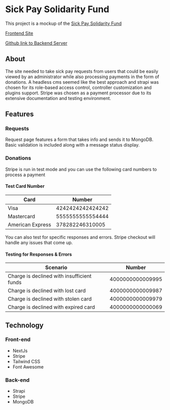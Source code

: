 # Sick Pay Solidarity Fund

This project is a mockup of the [Sick Pay Solidarity Fund](https://www.sickpaysolidarity.ca/)

[Frontend Site](https://sick-pay-fund.vercel.app/)

[Github link to Backend Server](https://github.com/MetkelK/SPServer)

## About

The site needed to take sick pay requests from users that could be easily viewed by an administrator while also processing payments in the form of donations. A headless cms seemed like the best approach and strapi was chosen for its role-based access control, controller customization and plugins support. Stripe was chosen as a payment processor due to its extensive documentation and testing environment.

## Features

### Requests

Request page features a form that takes info and sends it to MongoDB. Basic validation is included along with a message status display.

### Donations

Stripe is run in test mode and you can use the following card numbers to process a payment

#### Test Card Number

| Card             | Number           |
| ---------------- | ---------------- |
| Visa             | 4242424242424242 |
| Mastercard       | 5555555555554444 |
| American Express | 378282246310005  |

You can also test for specific responses and errors. Stripe checkout will handle any issues that come up.

#### Testing for Responses & Errors

| Scenario                                   | Number           |
| ------------------------------------------ | ---------------- |
| Charge is declined with insufficient funds | 4000000000009995 |
| Charge is declined with lost card          | 4000000000009987 |
| Charge is declined with stolen card        | 4000000000009979 |
| Charge is declined with expired card       | 4000000000000069 |

## Technology

### Front-end

- NextJs
- Stripe
- Tailwind CSS
- Font Awesome

### Back-end

- Strapi
- Stripe
- MongoDB
